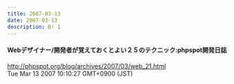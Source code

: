 ```yaml
---
title: 2007-03-13
date: 2007-03-13
description: B! 1
---
```


#### Webデザイナー/開発者が覚えておくとよい２５のテクニック:phpspot開発日誌
http://phpspot.org/blog/archives/2007/03/web_21.html<br>
Tue Mar 13 2007 10:10:27 GMT+0900 (JST)<br>


